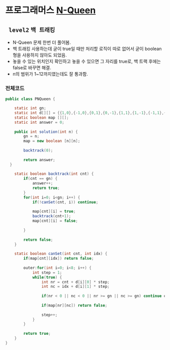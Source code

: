# 프로그래머스 [N-Queen](https://school.programmers.co.kr/learn/courses/30/lessons/12952?language=java)
` level2` `백 트래킹`
---
- N-Queen 문제 한번 더 풀어봄.
- 백 트래킹 사용하는데 굳이 true일 때만 처리할 로직이 따로 없어서 굳이 boolean형을 사용하지 않아도 되었음.
- 놓을 수 있는 위치인지 확인하고 놓을 수 있으면 그 자리를 true로, 백 트랙 후에는 false로 바꾸면 해결. 
- n의 범위가 1~12까지였는데도 잘 통과함.

### 전체코드
```java
public class PNQueen {

	static int gn;
	static int d[][] = {{1,0},{-1,0},{0,1},{0,-1},{1,1},{1,-1},{-1,1},{-1,-1}};
	static boolean map [][];
	static int answer = 0;
	
	public int solution(int n) {
        gn = n;
        map = new boolean [n][n];
        
        backtrack(0);
        
        return answer;
  }
	
	static boolean backtrack(int cnt) {
		if(cnt == gn) {
			answer++;
			return true;
		}
		for(int i=0; i<gn; i++) {
			if(!canSet(cnt, i)) continue;
			
			map[cnt][i] = true;
			backtrack(cnt+1);
			map[cnt][i] = false;
			
		}
		
		return false;
	}
	
	static boolean canSet(int cnt, int idx) {
		if(map[cnt][idx]) return false;
		
		outer:for(int i=0; i<8; i++) {
			int step = 1;
			while(true) {
				int nr = cnt + d[i][0] * step;
				int nc = idx + d[i][1] * step;
				
				if(nr < 0 || nc < 0 || nr >= gn || nc >= gn) continue outer;
				
				if(map[nr][nc]) return false;
				
				step++;
			}
		}
		
		return true;
	}
}

```
